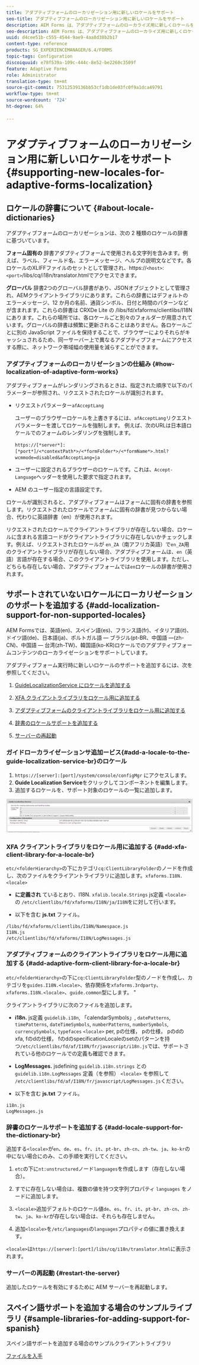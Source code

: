 ```yaml
---
title: アダプティブフォームのローカリゼーション用に新しいロケールをサポート
seo-title: アダプティブフォームのローカリゼーション用に新しいロケールをサポート
description: AEM Forms は、アダプティブフォームのローカライズ用に新しくロケールを追加できます。デフォルトでサポートされているロケールは、英語、フランス語、ドイツ語、日本語です。
seo-description: AEM Forms は、アダプティブフォームのローカライズ用に新しくロケールを追加できます。デフォルトでサポートされているロケールは、英語、フランス語、ドイツ語、日本語です。
uuid: d4cee51b-c555-4544-9ae9-4aa8d38b2b17
content-type: reference
products: SG_EXPERIENCEMANAGER/6.4/FORMS
topic-tags: Configuration
discoiquuid: e78f539a-109c-444c-8e52-be2260c3509f
feature: Adaptive Forms
role: Administrator
translation-type: tm+mt
source-git-commit: 75312539136bb53cf1db1de03fc0f9a1dca49791
workflow-type: tm+mt
source-wordcount: '724'
ht-degree: 64%

---
```



# アダプティブフォームのローカリゼーション用に新しいロケールをサポート {#supporting-new-locales-for-adaptive-forms-localization}

## ロケールの辞書について {#about-locale-dictionaries}

アダプティブフォームのローカリゼーションは、次の 2 種類のロケールの辞書に基づいています。

**フォーム固有の** 辞書アダプティブフォームで使用される文字列を含みます。例えば、ラベル、フィールド名、エラーメッセージ、ヘルプの説明文などです。各ロケールのXLIFFファイルのセットとして管理され、https://`<host>`:`<port>`/libs/cq/i18n/translator.htmlでアクセスできます。

**グローバル** 辞書2つのグローバル辞書があり、JSONオブジェクトとして管理され、AEMクライアントライブラリにあります。これらの辞書にはデフォルトのエラーメッセージ、12 か月の名前、通貨シンボル、日付と時間のパターンなどが含まれます。これらの辞書は CRXDe Lite の /libs/fd/xfaforms/clientlibs/I18N にあります。これらの場所では、各ロケールごと別々のフォルダーが用意されています。グローバルの辞書は頻繁に更新されることはありません。各ロケールごとに別の JavaScript ファイルを保持することで、ブラウザーによりそれらがキャッシュされるため、同一サーバー上で異なるアダプティブフォームにアクセスする際に、ネットワーク帯域幅の使用量を減らすことができます。

### アダプティブフォームのローカリゼーションの仕組み {#how-localization-of-adaptive-form-works}

アダプティブフォームがレンダリングされるときは、指定された順序で以下のパラメーターが参照され、リクエストされたロケールが識別されます。

* リクエストパラメーター`afAcceptLang`

   ユーザーのブラウザーロケールを上書きするには、`afAcceptLang`リクエストパラメーターを渡してロケールを強制します。 例えば、次のURLは日本語ロケールでのフォームのレンダリングを強制します。

   `https://[*server*]:[*port*]/<*contextPath*>/<*formFolder*>/<*formName*>.html?wcmmode=disabled&afAcceptLang=ja`

* ユーザーに設定されるブラウザーのロケールです。これは、`Accept-Language`ヘッダーを使用した要求で指定されます。

* AEM のユーザー指定の言語設定です。

ロケールが識別されると、アダプティブフォームはフォームに固有の辞書を参照します。リクエストされたロケールでフォームに固有の辞書が見つからない場合、代わりに英語辞書（en）が使用されます。

リクエストされたロケールでクライアントライブラリが存在しない場合、ロケールに含まれる言語コードがクライアントライブラリに存在しないかチェックします。例えば、リクエストされたロケールが `en_ZA`（南アフリカ英語）で`en_ZA`用のクライアントライブラリが存在しない場合、アダプティブフォームは、`en`（英語）言語が存在する場合、このクライアントライブラリを使用します。ただし、どちらも存在しない場合、アダプティブフォームでは`en`ロケールの辞書が使用されます。

## サポートされていないロケールにローカリゼーションのサポートを追加する {#add-localization-support-for-non-supported-locales}

AEM Formsでは、英語(en)、スペイン語(es)、フランス語(fr)、イタリア語(it)、ドイツ語(de)、日本語(ja)、ポルトガル語 — ブラジル(pt-BR、中国語 —(zh-CN)、中国語 — 台湾(zh-TW)、韓国語(ko-KR)ロケールでのアダプティブフォームコンテンツのローカライゼーションをサポートしています。

アダプティブフォーム実行時に新しいロケールのサポートを追加するには、次を参照してください。

1. [GuideLocalizationService にロケールを追加する](/help/forms/using/supporting-new-language-localization.md#p-add-a-locale-to-the-guide-localization-service-br-p)

1. [XFA クライアントライブラリをロケール用に追加する](/help/forms/using/supporting-new-language-localization.md#p-add-xfa-client-library-for-a-locale-br-p)

1. [アダプティブフォームのクライアントライブラリをロケール用に追加する](/help/forms/using/supporting-new-language-localization.md#p-add-adaptive-form-client-library-for-a-locale-br-p)
1. [辞書のロケールサポートを追加する](/help/forms/using/supporting-new-language-localization.md#p-add-locale-support-for-the-dictionary-br-p)
1. [サーバーの再起動](/help/forms/using/supporting-new-language-localization.md#p-restart-the-server-p)

### ガイドローカライゼーションサ追加ービス{#add-a-locale-to-the-guide-localization-service-br}のロケール

1. `https://[server]:[port]/system/console/configMgr` にアクセスします。
1. **Guide Localization Service**&#x200B;をクリックしてコンポーネントを編集します。
1. 追加するロケールを、サポート対象のロケールの一覧に追加します。

![GuideLocalizationSevice](assets/configservice.png)

### XFA クライアントライブラリをロケール用に追加する {#add-xfa-client-library-for-a-locale-br}

`etc/<folderHierarchy>`の下にカテゴリ`cq:ClientLibraryFolder`のノードを作成し、次のファイルをクライアントライブラリに追加します。`xfaforms.I18N.<locale>`

* **に定義され** ているとおり、I18N. `xfalib.locale.Strings` js定義 `<locale>` の `/etc/clientlibs/fd/xfaforms/I18N/ja/I18N`をに対して行います。

* 以下を含む **js.txt** ファイル。

```
/libs/fd/xfaforms/clientlibs/I18N/Namespace.js
I18N.js
/etc/clientlibs/fd/xfaforms/I18N/LogMessages.js
```

### アダプティブフォームのクライアントライブラリをロケール用に追加する {#add-adaptive-form-client-library-for-a-locale-br}

`etc/<folderHierarchy>`の下に`cq:ClientLibraryFolder`型のノードを作成し、カテゴリを`guides.I18N.<locale>`、依存関係を`xfaforms.3rdparty`、`xfaforms.I18N.<locale>`、`guide.common`型にします。 &quot;

クライアントライブラリに次のファイルを追加します。

* **i18n.** js定義 `guidelib.i18n`, 「calendarSymbols」, `datePatterns`, `timePatterns`, `dateTimeSymbols`, `numberPatterns`,  `numberSymbols`,  `currencySymbols`,  `typefaces`  `<locale>`  [](https://helpx.adobe.com/jp/content/dam/Adobe/specs/xfa_spec_3_3.pdf)per, pの仕様， pの仕様， pのdのxfa, fのdの仕様， fのdのspecificationLocaleのsetのパターンを持つ`/etc/clientlibs/fd/af/I18N/fr/javascript/i18n.js`では、サポートされている他のロケールでの定義も確認できます。

* **LogMessages.** jsdefining `guidelib.i18n.strings` との `guidelib.i18n.LogMessages` 定義（を参照） `<locale>` を参照して `/etc/clientlibs/fd/af/I18N/fr/javascript/LogMessages.js`ください。

* 以下を含む **js.txt** ファイル。

```
i18n.js
LogMessages.js
```

### 辞書のロケールサポートを追加する {#add-locale-support-for-the-dictionary-br}

追加する`<locale>`が`en`、`de`、`es`、`fr`、`it`、`pt-br`、`zh-cn`、`zh-tw`、`ja`、`ko-kr`の中にない場合にのみ、この手順を実行してください。

1. `etc`の下に`nt:unstructured`ノード`languages`を作成します（存在しない場合）。

1. すでに存在しない場合は、複数の値を持つ文字列プロパティ `languages` をノードに追加します。
1. `<locale>`追加デフォルトのロケール値`de`、`es`、`fr`、`it`、`pt-br`、`zh-cn`、`zh-tw`、`ja`、`ko-kr`が存在しない場合は、それらも存在しません。

1. 追加`<locale>`を`/etc/languages`の`languages`プロパティの値に置き換えます。

`<locale>`は`https://[server]:[port]/libs/cq/i18n/translator.html`に表示されます。

### サーバーの再起動 {#restart-the-server}

追加したロケールを有効にするために AEM サーバーを再起動します。

## スペイン語サポートを追加する場合のサンプルライブラリ {#sample-libraries-for-adding-support-for-spanish}

スペイン語サポートを追加する場合のサンプルクライアントライブラリ

[ファイルを入手](assets/sample.zip)
